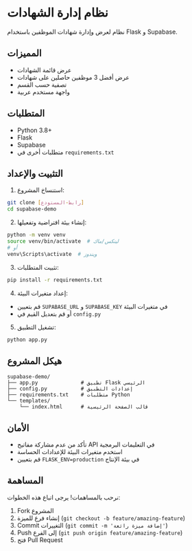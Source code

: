 # نظام إدارة الشهادات

نظام لعرض وإدارة شهادات الموظفين باستخدام Flask و Supabase.

## المميزات
- عرض قائمة الشهادات
- عرض أفضل 3 موظفين حاصلين على شهادات
- تصفية حسب القسم
- واجهة مستخدم عربية

## المتطلبات
- Python 3.8+
- Flask
- Supabase
- متطلبات أخرى في `requirements.txt`

## التثبيت والإعداد

1. استنساخ المشروع:
```bash
git clone [رابط-المستودع]
cd supabase-demo
```

2. إنشاء بيئة افتراضية وتفعيلها:
```bash
python -m venv venv
source venv/bin/activate  # لينكس/ماك
# أو
venv\Scripts\activate  # ويندوز
```

3. تثبيت المتطلبات:
```bash
pip install -r requirements.txt
```

4. إعداد متغيرات البيئة:
- قم بتعيين `SUPABASE_URL` و `SUPABASE_KEY` في متغيرات البيئة
- أو قم بتعديل القيم في `config.py`

5. تشغيل التطبيق:
```bash
python app.py
```

## هيكل المشروع
```
supabase-demo/
├── app.py              # تطبيق Flask الرئيسي
├── config.py           # إعدادات التطبيق
├── requirements.txt    # متطلبات Python
└── templates/         
    └── index.html      # قالب الصفحة الرئيسية
```

## الأمان
- تأكد من عدم مشاركة مفاتيح API في التعليمات البرمجية
- استخدم متغيرات البيئة للإعدادات الحساسة
- قم بتعيين `FLASK_ENV=production` في بيئة الإنتاج

## المساهمة
نرحب بالمساهمات! يرجى اتباع هذه الخطوات:
1. Fork المشروع
2. إنشاء فرع للميزة (`git checkout -b feature/amazing-feature`)
3. Commit التغييرات (`git commit -m 'إضافة ميزة رائعة'`)
4. Push إلى الفرع (`git push origin feature/amazing-feature`)
5. فتح Pull Request
